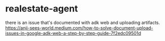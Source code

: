 # realestate-agent

there is an issue that's documented with adk web and uploading artifacts.
https://anji-sees-world.medium.com/how-to-solve-document-upload-issues-in-google-adk-web-a-step-by-step-guide-7f2edc09501d